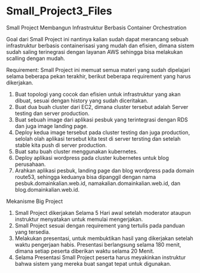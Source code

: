 # Small_Project3_Files
Small Project Membangun Infrastruktur Berbasis Container Orchestration

Goal dari Small Project ini nantinya kalian sudah dapat merancang sebuah infrastruktur berbasis containerisasi yang mudah dan efisien, 
dimana sistem sudah saling terinegrasi dengan layanan AWS sehingga bisa melakukan scalling dengan mudah.

Requirement:
Small Project ini memuat semua materi yang sudah dipelajari selama beberapa pekan terakhir, berikut beberapa requirement yang harus dikerjakan.
1. Buat topologi yang cocok dan efisien untuk infrastruktur yang akan dibuat, sesuai dengan history yang sudah diceritakan.
2. Buat dua buah cluster dari EC2, dimana cluster tersebut adalah Server testing dan server production.
3. Buat sebuah image dari aplikasi pesbuk yang terintegrasi dengan RDS dan juga image landing page.
4. Deploy kedua image tersebut pada cluster testing dan juga production, selolah olah aplikasi tersebut kita test di server tersting dan setelah stable kita push di server production.
5. Buat satu buah cluster menggunakan kubernetes.
6. Deploy aplikasi wordpress pada cluster kubernetes untuk blog perusahaan.
7. Arahkan aplikasi pesbuk, landing page dan blog wordpress pada domain route53, sehingga keduanya bisa dipanggil dengan nama pesbuk.domainkalian.web.id, namakalian.domainkalian.web.id, dan blog.domainkalian.web.id.

Mekanisme Big Project
1. Small Project dikerjakan Selama 5 Hari awal setelah moderator ataupun instruktur menyatakan untuk memulai mengerjakan.
2. Small Project sesuai dengan requirement yang tertulis pada panduan yang tersedia.
3. Melakukan presentasi, untuk membuktikan hasil yang dikerjakan setelah waktu pengerjaan habis. Presentasi berlangsung selama 180 menit, dimana setiap peserta diberikan waktu selama 20 Menit.
4. Selama Presentasi Small Project peserta harus meyakinkan instruktur bahwa sistem yang mereka buat sangat tepat untuk digunakan.
